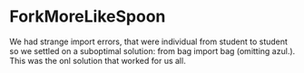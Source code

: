 # ForkMoreLikeSpoon

We had strange import errors, that were individual from student to student so we settled on a suboptimal solution: from bag import bag (omitting azul.).
This was the onl solution that worked for us all. 
